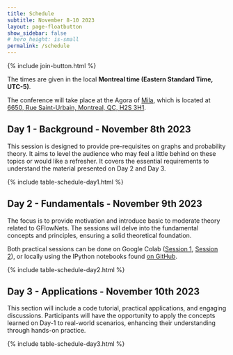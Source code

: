 ```yaml
---
title: Schedule
subtitle: November 8-10 2023
layout: page-floatbutton
show_sidebar: false
# hero_height: is-small
permalink: /schedule
---
```


{% include join-button.html %}

<!-- {% include button-light.html message="The event will also be streamed on YouTube!" link="#" %} -->

The times are given in the local **Montreal time (Eastern Standard Time, UTC-5)**.

The conference will take place at the Agora of [Mila](https://mila.quebec/), which is located at [6650, Rue Saint-Urbain, Montreal, QC, H2S 3H1](https://www.openstreetmap.org/way/222246924).

## Day 1 - Background - November 8th 2023

This session is designed to provide pre-requisites on graphs and probability theory. It aims to level the audience who may feel a little behind on these topics or would like a refresher. It covers the essential requirements to understand the material presented on Day 2 and Day 3.

{% include table-schedule-day1.html %}

## Day 2 - Fundamentals - November 9th 2023

The focus is to provide motivation and introduce basic to moderate theory related to GFlowNets. The sessions will delve into the fundamental concepts and principles, ensuring a solid theoretical foundation.

Both practical sessions can be done on Google Colab ([Session 1](https://colab.research.google.com/drive/1Kx5spOtoT16bzGEaQwYl_msuE-xz05kP?usp=sharing), [Session 2](https://colab.research.google.com/drive/1IeLlcouvnZ97fcSzF9Ahz2MjsgJRYsjT?usp=sharing)), or locally using the IPython notebooks found [on GitHub](https://github.com/josephdviviano/torchgfn-tutorials).

{% include table-schedule-day2.html %}

## Day 3 - Applications - November 10th 2023

This section will include a code tutorial, practical applications, and engaging discussions. Participants will have the opportunity to apply the concepts learned on Day-1 to real-world scenarios, enhancing their understanding through hands-on practice.

{% include table-schedule-day3.html %}
